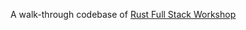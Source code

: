 A walk-through codebase of [Rust Full Stack Workshop](https://bcnrust.github.io/devbcn-workshop/index.html)
